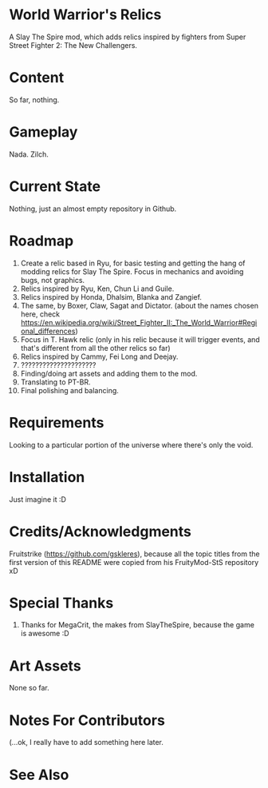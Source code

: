 # World Warrior's Relics
A Slay The Spire mod, which adds relics inspired by fighters from Super Street Fighter 2: The New Challengers.

# Content

So far, nothing.

# Gameplay

Nada. Zilch.

# Current State

Nothing, just an almost empty repository in Github.

# Roadmap

1. Create a relic based in Ryu, for basic testing and getting the hang of modding relics for Slay The Spire. Focus in mechanics and avoiding bugs, not graphics.
2. Relics inspired by Ryu, Ken, Chun Li and Guile.
3. Relics inspired by Honda, Dhalsim, Blanka and Zangief.
4. The same, by Boxer, Claw, Sagat and Dictator. (about the names chosen here, check https://en.wikipedia.org/wiki/Street_Fighter_II:_The_World_Warrior#Regional_differences)
5. Focus in T. Hawk relic (only in his relic because it will trigger events, and that's different from all the other relics so far)
6. Relics inspired by Cammy, Fei Long and Deejay.
7. ?????????????????????
8. Finding/doing art assets and adding them to the mod.
9. Translating to PT-BR.
10. Final polishing and balancing.

# Requirements

Looking to a particular portion of the universe where there's only the void.

# Installation

Just imagine it :D

# Credits/Acknowledgments

Fruitstrike (https://github.com/gskleres), because all the topic titles from the first version of this README were copied from his FruityMod-StS repository xD

# Special Thanks

1. Thanks for MegaCrit, the makes from SlayTheSpire, because the game is awesome :D

# Art Assets

None so far.

# Notes For Contributors

(...ok, I really have to add something here later.

# See Also
